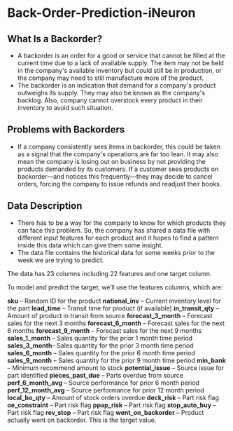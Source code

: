 # Back-Order-Prediction-iNeuron

## What Is a Backorder?
  - A backorder is an order for a good or service that cannot be filled at the current time due to a lack of available supply. The item may not be held in the company's available inventory but could still be in production, or the company may need to still manufacture more of the product.
  - The backorder is an indication that demand for a company's product outweighs its supply. They may also be known as the company's backlog. Also, company cannot overstock every product in their inventory to avoid such situation.
  
  
## Problems with Backorders
  - If a company consistently sees items in backorder, this could be taken as a signal that the company's operations are far too lean. It may also mean the company is losing out on business by not providing the products demanded by its customers. If a customer sees products on backorder—and notices this frequently—they may decide to cancel orders, forcing the company to issue refunds and readjust their books.

## Data Description
  - There has to be a way for the company to know for which products they can face this problem. So, the company has shared a data file with different input features for each product and it hopes to find a pattern inside this data which can give them some insight.
  - The data file contains the historical data for some weeks prior to the week we are trying to predict.
  
The data has 23 columns including 22 features and one target column.

To model and predict the target, we’ll use the features columns, which are:

**sku** – 		 	Random ID for the product
**national_inv** –   	Current inventory level for the part
**lead_time** – 	 	Transit time for product (if available)
**in_transit_qty** – 	Amount of product in transit from source
**forecast_3_month** – 	Forecast sales for the next 3 months
**forecast_6_month** – 	Forecast sales for the next 6 months
**forecast_9_month** – 	Forecast sales for the next 9 months
**sales_1_month** – 	Sales quantity for the prior 1 month time period
**sales_3_month**– 	Sales quantity for the prior 3 month time period
**sales_6_month** – 	Sales quantity for the prior 6 month time period
**sales_9_month** – 	Sales quantity for the prior 9 month time period
**min_bank** – 		Minimum recommend amount to stock
**potential_issue** – 	Source issue for part identified
**pieces_past_due** – 	Parts overdue from source
**perf_6_month_avg** – 	Source performance for prior 6 month period
**perf_12_month_avg** – 	Source performance for prior 12 month period
**local_bo_qty** – 		Amount of stock orders overdue
**deck_risk** – 		Part risk flag
**oe_constraint** – 	Part risk flag
**ppap_risk** – 		Part risk flag
**stop_auto_buy** – 	Part risk flag
**rev_stop** – 		Part risk flag
**went_on_backorder** – 	Product actually went on backorder. This is the target value.

